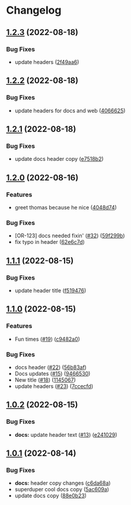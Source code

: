 # Changelog

## [1.2.3](https://github.com/msutkowski/cf-previews-test/compare/docs-v1.2.2...docs-v1.2.3) (2022-08-18)


### Bug Fixes

* update headers ([2f49aa6](https://github.com/msutkowski/cf-previews-test/commit/2f49aa63e142d31c3aa6e7d7fe0491609c7c3c19))

## [1.2.2](https://github.com/msutkowski/cf-previews-test/compare/docs-v1.2.1...docs-v1.2.2) (2022-08-18)


### Bug Fixes

* update headers for docs and web ([4066625](https://github.com/msutkowski/cf-previews-test/commit/40666258d60622e3627e5d6978135f1498c66cf0))

## [1.2.1](https://github.com/msutkowski/cf-previews-test/compare/docs-v1.2.0...docs-v1.2.1) (2022-08-18)


### Bug Fixes

* update docs header copy ([e7518b2](https://github.com/msutkowski/cf-previews-test/commit/e7518b245d8f87126db9aa90a2c446498df9383b))

## [1.2.0](https://github.com/msutkowski/cf-previews-test/compare/docs-v1.1.1...docs-v1.2.0) (2022-08-16)


### Features

* greet thomas because he nice ([4048d74](https://github.com/msutkowski/cf-previews-test/commit/4048d744583c2511d9c8b1f912c0e1bb6b181f98))


### Bug Fixes

* [OR-123] docs needed fixin' ([#32](https://github.com/msutkowski/cf-previews-test/issues/32)) ([59f299b](https://github.com/msutkowski/cf-previews-test/commit/59f299bfe635fedc381499f1702f37f96428d9bc))
* fix typo in header ([62e6c7d](https://github.com/msutkowski/cf-previews-test/commit/62e6c7de1053f1f18d2e901e87ea54c887a95d41))

## [1.1.1](https://github.com/msutkowski/cf-previews-test/compare/docs-v1.1.0...docs-v1.1.1) (2022-08-15)


### Bug Fixes

* update header title ([f519476](https://github.com/msutkowski/cf-previews-test/commit/f51947665225539d3348d85944676249e1fb5bb7))

## [1.1.0](https://github.com/msutkowski/cf-previews-test/compare/docs-v1.0.2...docs-v1.1.0) (2022-08-15)


### Features

* Fun times ([#19](https://github.com/msutkowski/cf-previews-test/issues/19)) ([c9482a0](https://github.com/msutkowski/cf-previews-test/commit/c9482a091b91951961303ca16b5e145cc77e76d3))


### Bug Fixes

* docs header ([#22](https://github.com/msutkowski/cf-previews-test/issues/22)) ([56b83af](https://github.com/msutkowski/cf-previews-test/commit/56b83afa6cf9a983d42d6a93b1af821cb74ec95f))
* Docs updates ([#15](https://github.com/msutkowski/cf-previews-test/issues/15)) ([9466530](https://github.com/msutkowski/cf-previews-test/commit/94665309d5e6f589fef81c57158f89f2c8e13684))
* New title ([#18](https://github.com/msutkowski/cf-previews-test/issues/18)) ([1145067](https://github.com/msutkowski/cf-previews-test/commit/1145067c4560766d9e3ea6481d03e1a913dbbd2d))
* update headers ([#23](https://github.com/msutkowski/cf-previews-test/issues/23)) ([7ccecfd](https://github.com/msutkowski/cf-previews-test/commit/7ccecfd71ab1d4e9572d9ae5dd76241753cfb57b))

## [1.0.2](https://github.com/msutkowski/cf-previews-test/compare/docs-v1.0.1...docs-v1.0.2) (2022-08-15)


### Bug Fixes

* **docs:** update header text ([#13](https://github.com/msutkowski/cf-previews-test/issues/13)) ([e241029](https://github.com/msutkowski/cf-previews-test/commit/e2410291f39fcf98f3272b1e1ad2d9709e4303a3))

## [1.0.1](https://github.com/msutkowski/cf-previews-test/compare/docs-v1.0.0...docs-v1.0.1) (2022-08-14)


### Bug Fixes

* **docs:** header copy changes ([c6da68a](https://github.com/msutkowski/cf-previews-test/commit/c6da68afe11f2984bf185317cc63f14783bf8aca))
* superduper cool docs copy ([5ac609a](https://github.com/msutkowski/cf-previews-test/commit/5ac609a9411ff30b2c00d2b586f923d656f3f434))
* update docs copy ([88e0b23](https://github.com/msutkowski/cf-previews-test/commit/88e0b2349850bcaeec3d002d7676bbab646ef278))
